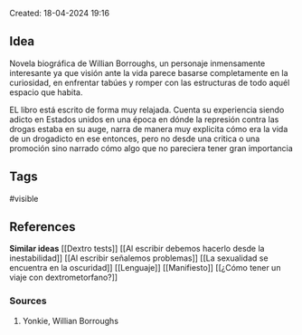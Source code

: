 Created: 18-04-2024 19:16

## <span class="pink"> **Idea** </span>
Novela biográfica de Willian Borroughs, un personaje inmensamente interesante ya que visión ante la vida parece basarse completamente en la curiosidad, en enfrentar tabúes y romper con las estructuras de todo aquél espacio que habita.

EL libro está escrito de forma muy relajada. Cuenta su experiencia siendo adicto en Estados unidos en una época en dónde la represión contra las drogas estaba en su auge, narra de manera muy explicita cómo era la vida de un drogadicto en ese entonces, pero no desde una critica o una promoción sino narrado cómo algo que no pareciera tener gran importancia

## <span class="orange"> **Tags**</span>
<span class="tag"> #visible</span> 

## <span class="green"> **References**</span>
<span class="blue"> **Similar ideas** </span>
[[Dextro tests]]
[[Al escribir debemos hacerlo desde la inestabilidad]]
[[Al escribir señalemos problemas]]
[[La sexualidad se encuentra en la oscuridad]]
[[Lenguaje]]
[[Manifiesto]]
[[¿Cómo tener un viaje con dextrometorfano?]]

### <span class="purple"> **Sources**</span>
1. Yonkie, Willian Borroughs